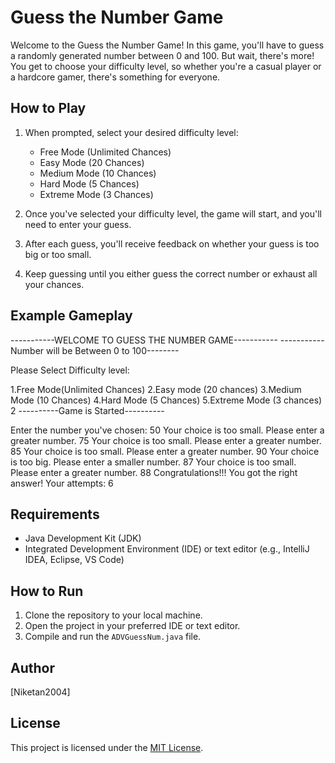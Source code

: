 # Guess the Number Game

Welcome to the Guess the Number Game! In this game, you'll have to guess a randomly generated number between 0 and 100. But wait, there's more! You get to choose your difficulty level, so whether you're a casual player or a hardcore gamer, there's something for everyone.

## How to Play

1. When prompted, select your desired difficulty level:
   - Free Mode (Unlimited Chances)
   - Easy Mode (20 Chances)
   - Medium Mode (10 Chances)
   - Hard Mode (5 Chances)
   - Extreme Mode (3 Chances)
   
2. Once you've selected your difficulty level, the game will start, and you'll need to enter your guess.

3. After each guess, you'll receive feedback on whether your guess is too big or too small.

4. Keep guessing until you either guess the correct number or exhaust all your chances.

## Example Gameplay

-----------WELCOME TO GUESS THE NUMBER GAME-----------
-----------Number will be Between 0 to 100--------

Please Select Difficulty level:

1.Free Mode(Unlimited Chances)
2.Easy mode (20 chances)
3.Medium Mode (10 Chances)
4.Hard Mode (5 Chances)
5.Extreme Mode (3 chances)
2
----------Game is Started----------

Enter the number you've chosen:
50
Your choice is too small. Please enter a greater number.
75
Your choice is too small. Please enter a greater number.
85
Your choice is too small. Please enter a greater number.
90
Your choice is too big. Please enter a smaller number.
87
Your choice is too small. Please enter a greater number.
88
Congratulations!!! You got the right answer!
Your attempts: 6


## Requirements

- Java Development Kit (JDK)
- Integrated Development Environment (IDE) or text editor (e.g., IntelliJ IDEA, Eclipse, VS Code)

## How to Run

1. Clone the repository to your local machine.
2. Open the project in your preferred IDE or text editor.
3. Compile and run the `ADVGuessNum.java` file.

## Author

[Niketan2004]

## License

This project is licensed under the [MIT License](LICENSE).
